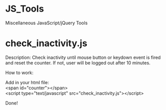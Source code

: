 JS_Tools
========
Miscellaneous JavaScript/jQuery Tools



check_inactivity.js
=======================================================
Description: 
Check inactivity until mouse button or keydown event is fired and reset the counter.
If not, user will be logged out after 10 minutes.

How to work:

Add in your html file:<br>
&lt;span id="counter"&gt;&lt;/span&gt;<br>
&lt;script type="text/javascript" src="check_inactivity.js"&gt;&lt;/script&gt;<br>

Done!
